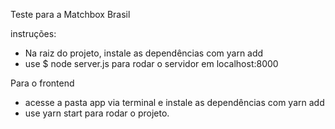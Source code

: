 Teste para a Matchbox Brasil

instruções:
- Na raiz do projeto, instale as dependências com yarn add
- use $ node server.js para rodar o servidor em localhost:8000

Para o frontend
- acesse a pasta app via terminal e instale as dependências com yarn add
- use yarn start para rodar o projeto.
